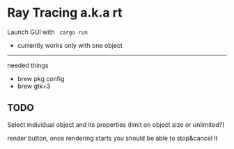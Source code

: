 # Ray Tracing a.k.a rt

Launch GUI with 
``` cargo run```
- currently works only with one object 
---

needed things
- brew pkg config
- brew gtk+3

 ##  TODO
Select individual object and its properties (limit on object size or unlimited?)

render button, once rendering starts you should be able to stop&cancel it